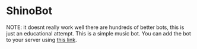 # ShinoBot
NOTE: it doesnt really work well there are hundreds of better bots, this is just an educational attempt.
This is a simple music bot.
You can add the bot to your server using [this link](https://discordapp.com/oauth2/authorize?client_id=266263837278208000&scope=bot&permissions=3147776).
